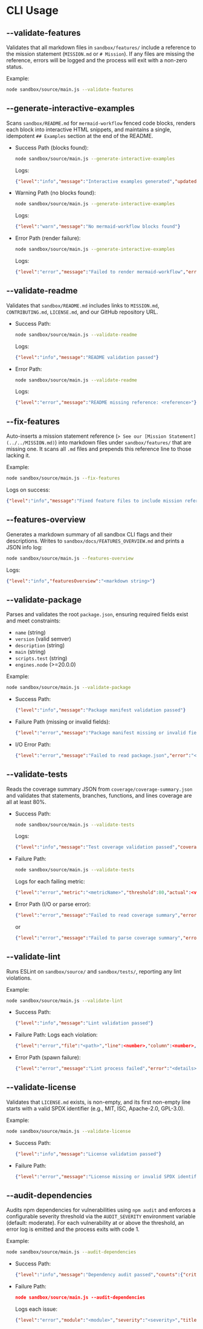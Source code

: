 # CLI Usage

## --validate-features

Validates that all markdown files in `sandbox/features/` include a reference to the mission statement (`MISSION.md` or `# Mission`).
If any files are missing the reference, errors will be logged and the process will exit with a non-zero status.

Example:

```bash
node sandbox/source/main.js --validate-features
```

## --generate-interactive-examples

Scans `sandbox/README.md` for ```mermaid-workflow``` fenced code blocks, renders each block into interactive HTML snippets, and maintains a single, idempotent `## Examples` section at the end of the README.

- Success Path (blocks found):
  ```bash
  node sandbox/source/main.js --generate-interactive-examples
  ```
  Logs:
  ```json
  {"level":"info","message":"Interactive examples generated","updatedBlocks":<number>}
  ```

- Warning Path (no blocks found):
  ```bash
  node sandbox/source/main.js --generate-interactive-examples
  ```
  Logs:
  ```json
  {"level":"warn","message":"No mermaid-workflow blocks found"}
  ```

- Error Path (render failure):
  ```bash
  node sandbox/source/main.js --generate-interactive-examples
  ```
  Logs:
  ```json
  {"level":"error","message":"Failed to render mermaid-workflow","error":"<details>"}
  ```

## --validate-readme

Validates that `sandbox/README.md` includes links to `MISSION.md`, `CONTRIBUTING.md`, `LICENSE.md`, and our GitHub repository URL.

- Success Path:
  ```bash
  node sandbox/source/main.js --validate-readme
  ```
  Logs:
  ```json
  {"level":"info","message":"README validation passed"}
  ```

- Error Path:
  ```bash
  node sandbox/source/main.js --validate-readme
  ```
  Logs:
  ```json
  {"level":"error","message":"README missing reference: <reference>"}
  ```

## --fix-features

Auto-inserts a mission statement reference (`> See our [Mission Statement](../../MISSION.md)`) into markdown files under `sandbox/features/` that are missing one. It scans all `.md` files and prepends this reference line to those lacking it.

Example:

```bash
node sandbox/source/main.js --fix-features
```

Logs on success:
```json
{"level":"info","message":"Fixed feature files to include mission reference","filesModified":["file1.md"]}
```

## --features-overview

Generates a markdown summary of all sandbox CLI flags and their descriptions. Writes to `sandbox/docs/FEATURES_OVERVIEW.md` and prints a JSON info log:

```bash
node sandbox/source/main.js --features-overview
```

Logs:
```json
{"level":"info","featuresOverview":"<markdown string>"}
```

## --validate-package

Parses and validates the root `package.json`, ensuring required fields exist and meet constraints:

- `name` (string)
- `version` (valid semver)
- `description` (string)
- `main` (string)
- `scripts.test` (string)
- `engines.node` (>=20.0.0)

Example:

```bash
node sandbox/source/main.js --validate-package
```

- Success Path:
  ```json
  {"level":"info","message":"Package manifest validation passed"}
  ```

- Failure Path (missing or invalid fields):
  ```json
  {"level":"error","message":"Package manifest missing or invalid field","field":"<field>"}
  ```

- I/O Error Path:
  ```json
  {"level":"error","message":"Failed to read package.json","error":"<details>"}
  ```

## --validate-tests

Reads the coverage summary JSON from `coverage/coverage-summary.json` and validates that statements, branches, functions, and lines coverage are all at least 80%.

- Success Path:
  ```bash
  node sandbox/source/main.js --validate-tests
  ```
  Logs:
  ```json
  {"level":"info","message":"Test coverage validation passed","coverage":{"statements":<pct>,"branches":<pct>,"functions":<pct>,"lines":<pct>}}
  ```

- Failure Path:
  ```bash
  node sandbox/source/main.js --validate-tests
  ```
  Logs for each failing metric:
  ```json
  {"level":"error","metric":"<metricName>","threshold":80,"actual":<value>}
  ```

- Error Path (I/O or parse error):
  ```json
  {"level":"error","message":"Failed to read coverage summary","error":"<details>"}
  ```
  or
  ```json
  {"level":"error","message":"Failed to parse coverage summary","error":"<details>"}
  ```

## --validate-lint

Runs ESLint on `sandbox/source/` and `sandbox/tests/`, reporting any lint violations.

Example:
```bash
node sandbox/source/main.js --validate-lint
```

- Success Path:
  ```json
  {"level":"info","message":"Lint validation passed"}
  ```

- Failure Path:
  Logs each violation:
  ```json
  {"level":"error","file":"<path>","line":<number>,"column":<number>,"ruleId":"<rule>","message":"<description>"}
  ```

- Error Path (spawn failure):
  ```json
  {"level":"error","message":"Lint process failed","error":"<details>"}
  ```

## --validate-license

Validates that `LICENSE.md` exists, is non-empty, and its first non-empty line starts with a valid SPDX identifier (e.g., MIT, ISC, Apache-2.0, GPL-3.0).

Example:
```bash
node sandbox/source/main.js --validate-license
```

- Success Path:
  ```json
  {"level":"info","message":"License validation passed"}
  ```

- Failure Path:
  ```json
  {"level":"error","message":"License missing or invalid SPDX identifier"}
  ```

## --audit-dependencies

Audits npm dependencies for vulnerabilities using `npm audit` and enforces a configurable severity threshold via the `AUDIT_SEVERITY` environment variable (default: moderate). For each vulnerability at or above the threshold, an error log is emitted and the process exits with code 1.

Example:
```bash
node sandbox/source/main.js --audit-dependencies
```

- Success Path:
  ```json
  {"level":"info","message":"Dependency audit passed","counts":{"critical":0,"high":0,"moderate":0,"low":0}}
  ```

- Failure Path:
  ```json
  node sandbox/source/main.js --audit-dependencies
  ```
  Logs each issue:
  ```json
  {"level":"error","module":"<module>","severity":"<severity>","title":"<title>","vulnerableVersions":"<versions>","patchedVersions":"<versions>","url":"<url>"}
  ```
